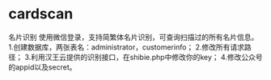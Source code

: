 # cardscan
名片识别
使用微信登录，支持简繁体名片识别，可查询扫描过的所有名片信息。
1.创建数据库，两张表名：administrator，customerinfo；
2.修改所有请求路径；
3.利用汉王云提供的识别接口，在shibie.php中修改你的key；
4.修改公众号的appid以及secret。
